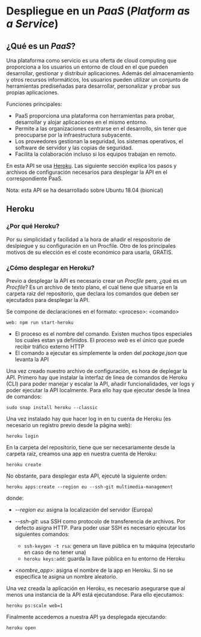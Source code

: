 # Despliegue en un  *PaaS* (*Platform as a Service*)

## ¿Qué es un *PaaS*?

Una plataforma como servicio es una oferta de cloud computing que proporciona a los usuarios un entorno de cloud en el que pueden desarrollar, gestionar y distribuir aplicaciones. Además del almacenamiento y otros recursos informáticos, los usuarios pueden utilizar un conjunto de herramientas prediseñadas para desarrollar, personalizar y probar sus propias aplicaciones.

Funciones principales:
* PaaS proporciona una plataforma con herramientas para probar, desarrollar y alojar aplicaciones en el mismo entorno.
* Permite a las organizaciones centrarse en el desarrollo, sin tener que preocuparse por la infraestructura subyacente.
* Los proveedores gestionan la seguridad, los sistemas operativos, el software de servidor y las copias de seguridad.
* Facilita la colaboración incluso si los equipos trabajan en remoto.

En esta API se usa [Heroku](https://www.heroku.com). Las siguiente sección explica los pasos y archivos de configuración necesarios para desplegar la API en el correspondiente PaaS.

Nota: esta API se ha desarrollado sobre Ubuntu 18.04 (bionical)

## Heroku

### ¿Por qué Heroku?
Por su simplicidad y facilidad a la hora de añadir el respositorio de deslpiegue y su configuración en un Procfile. Otro de los principales motivos de su elección es el coste económico para usarla, GRATIS.

### ¿Cómo desplegar en Heroku?
Previo a desplegar la API es necesario crear un *Procfile* pero, ¿qué es un 
*Procfile*? Es un archivo de texto plano, el cual tiene que situarse en la carpeta raiz del repositorio, que declara los comandos que deben ser ejecutados para desplegar la API. 

Se compone de declaraciones en el formato: \<proceso>: \<comando> 

`web: npm run start-heroku`

* El proceso es el nombre del comando. Existen muchos tipos especiales los cuales estan ya definidos. El proceso *web* es el único que puede recibir tráfico externo HTTP 
* El comando a ejecutar es simplemente la orden del *package.json* que levanta la API

Una vez creado nuestro archivo de configuración, es hora de deplegar la API. Primero hay que instalar la interfaz de linea de comandos de Heroku (CLI) para poder manejar y escalar la API, añadir funcionalidades, ver logs y poder ejecutar la API localmente. Para ello hay que ejecutar desde la linea de comandos:

`sudo snap install heroku --classic`

Una vez instalado hay que hacer log in en tu cuenta de Heroku (es necesario un registro previo desde la página web):

`heroku login`

En la carpeta del repositorio, tiene que ser necesariamente desde la carpeta raiz, creamos una app en nuestra cuenta de Heroku: 

`heroku create`

No obstante, para desplegar esta API, ejecuté la siguiente orden:

`heroku apps:create --region eu --ssh-git multimedia-management`

donde:
* *--region eu*: asigna la localización del servidor (Europa)
* *--ssh-git*: usa SSH como protocolo de transferencia de archivos. Por defecto asigna HTTP. Para poder usar SSH es necesario ejecutar los siguientes comandos:

    * `ssh-keygen -t rsa`: genera un llave pública en tu máquina (ejecutarlo en caso de no tener una)
    * `heroku keys:add`: guarda la llave pública en tu entorno de Heroku
* *<nombre_app>*: asigna el nombre de la app en Heroku. Si no se especifica te asigna un nombre aleatorio. 

Una vez creada la aplicación en Heroku, es necesario asegurarse que al menos una instancia de la API está ejecutandose. Para ello ejecutamos:

`heroku ps:scale web=1`

Finalmente accedemos a nuestra API ya desplegada ejecutando:

`heroku open`